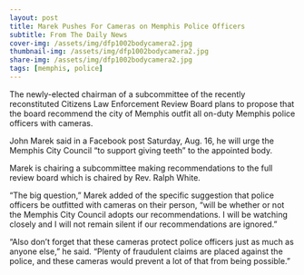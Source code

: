 ```yaml
---
layout: post
title: Marek Pushes For Cameras on Memphis Police Officers
subtitle: From The Daily News
cover-img: /assets/img/dfp1002bodycamera2.jpg
thumbnail-img: /assets/img/dfp1002bodycamera2.jpg
share-img: /assets/img/dfp1002bodycamera2.jpg
tags: [memphis, police]
---
```


The newly-elected chairman of a subcommittee of the recently reconstituted Citizens Law Enforcement Review Board plans to propose that the board recommend the city of Memphis outfit all on-duty Memphis police officers with cameras.

John Marek said in a Facebook post Saturday, Aug. 16, he will urge the Memphis City Council “to support giving teeth” to the appointed body.

Marek is chairing a subcommittee making recommendations to the full review board which is chaired by Rev. Ralph White.

“The big question,” Marek added of the specific suggestion that police officers be outfitted with cameras on their person, “will be whether or not the Memphis City Council adopts our recommendations. I will be watching closely and I will not remain silent if our recommendations are ignored.”

“Also don’t forget that these cameras protect police officers just as much as anyone else,” he said. “Plenty of fraudulent claims are placed against the police, and these cameras would prevent a lot of that from being possible.”
